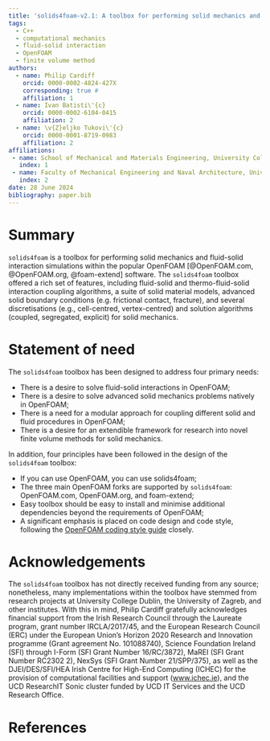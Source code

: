 ```yaml
---
title: 'solids4foam-v2.1: A toolbox for performing solid mechanics and fluid-solid interaction simulations in OpenFOAM'
tags:
  - C++
  - computational mechanics
  - fluid-solid interaction
  - OpenFOAM
  - finite volume method
authors:
  - name: Philip Cardiff
    orcid: 0000-0002-4824-427X
    corresponding: true #
    affiliation: 1
  - name: Ivan Batisti\'{c}
    orcid: 0000-0002-6104-0415
    affiliation: 2
  - name: \v{Z}eljko Tukovi\'{c}
    orcid: 0000-0001-8719-0983
    affiliation: 2
affiliations:
 - name: School of Mechanical and Materials Engineering, University College Dublin, Dublin, Ireland
   index: 1
 - name: Faculty of Mechanical Engineering and Naval Architecture, University of Zagreb, Zagreb, Croatia
   index: 2
date: 28 June 2024
bibliography: paper.bib
---
```


# Summary

`solids4foam` is a toolbox for performing solid mechanics and fluid-solid interaction simulations within the popular OpenFOAM [@OpenFOAM.com, @OpenFOAM.org, @foam-extend] software. The `solids4foam` toolbox offered a rich set of features, including fluid-solid and thermo-fluid-solid interaction coupling algorithms, a suite of solid material models, advanced solid boundary conditions (e.g. frictional contact, fracture), and several discretisations (e.g., cell-centred, vertex-centred) and solution algorithms (coupled, segregated, explicit) for solid mechanics.


# Statement of need

The `solids4foam` toolbox has been designed to address four primary needs:
- There is a desire to solve fluid-solid interactions in OpenFOAM;
- There is a desire to solve advanced solid mechanics problems natively in OpenFOAM;
- There is a need for a modular approach for coupling different solid and fluid procedures in OpenFOAM;
- There is a desire for an extendible framework for research into novel finite volume methods for solid mechanics.

In addition, four principles have been followed in the design of the `solids4foam` toolbox:
- If you can use OpenFOAM, you can use solids4foam;
- The three main OpenFOAM forks are supported by `solids4foam`: OpenFOAM.com, OpenFOAM.org, and foam-extend;
- Easy toolbox should be easy to install and minimise additional dependencies beyond the requirements of OpenFOAM;
- A significant emphasis is placed on code design and code style, following the [OpenFOAM coding style guide](https://openfoam.org/dev/coding-style-guide) closely.




# Acknowledgements

The `solids4foam` toolbox has not directly received funding from any source; nonetheless, many implementations within the toolbox have stemmed from research projects at University College Dublin, the University of Zagreb, and other institutes. With this in mind, Philip Cardiff gratefully acknowledges financial support from the Irish Research Council through the Laureate program, grant number IRCLA/2017/45, and the European Research Council (ERC) under the European Union’s Horizon 2020 Research and Innovation programme (Grant agreement No. 101088740), Science Foundation Ireland (SFI) through I-Form (SFI Grant Number 16/RC/3872), MaREI (SFI Grant Number RC2302 2), NexSys (SFI Grant Number 21/SPP/375), as well as the DJEI/DES/SFI/HEA Irish Centre for High-End Computing (ICHEC) for the provision of computational facilities and support (www.ichec.ie), and the UCD ResearchIT Sonic cluster funded by UCD IT Services and the UCD Research Office.


# References